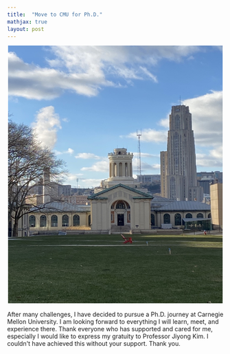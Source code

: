 ```yaml
---
title:  "Move to CMU for Ph.D."
mathjax: true
layout: post
---
```


<div align="center">
 <img width="500" height="600" src="/assets/img/phd.jpg"/>
</div>

After many challenges, I have decided to pursue a Ph.D. journey at Carnegie Mellon University. 
I am looking forward to everything I will learn, meet, and experience there. 
Thank everyone who has supported and cared for me, especially I would like to express my gratuity to Professor Jiyong Kim. 
I couldn't have achieved this without your support. Thank you. 
